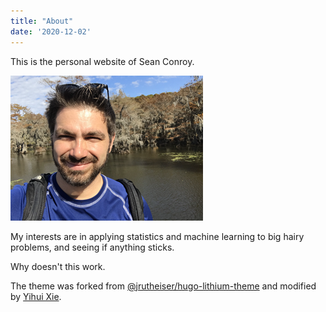 ```yaml
---
title: "About"
date: '2020-12-02'
---
```


This is the personal website of Sean Conroy.

![This is not me](./IMG_6575.png "Not working")

My interests are in applying statistics and machine learning to big hairy problems, and seeing if anything sticks.


Why doesn't this work.


The theme was forked from [@jrutheiser/hugo-lithium-theme](https://github.com/jrutheiser/hugo-lithium-theme) and modified by [Yihui Xie](https://github.com/yihui/hugo-lithium).
